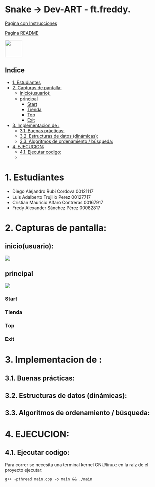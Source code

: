 # Snake -> Dev-ART - ft.freddy.   <!-- omit in toc -->


[Pagina con Instrucciones](https://wmoralesdev.github.io/actividadfinal/index)


[Pagina README](https://drubico.github.io/Snake_Terminal_cpp/)

[<img src="https://upload.wikimedia.org/wikipedia/commons/thumb/8/8a/Icon-doc.svg/810px-Icon-doc.svg.png" width="55">](https://docs.google.com/document/d/1vROBoDUtuphx_JmOmtY_wQ03JmSLFBe3MnIY0XbRCk8/edit)

## Indice <!-- omit in toc -->
- [1. Estudiantes](#1-estudiantes)
- [2. Capturas de pantalla:](#2-capturas-de-pantalla)
  - [inicio(usuario):](#iniciousuario)
  - [principal](#principal)
    - [Start](#start)
    - [Tienda](#tienda)
    - [Top](#top)
    - [Exit](#exit)
- [3. Implementacion de :](#3-implementacion-de-)
  - [3.1. Buenas prácticas:](#31-buenas-prácticas)
  - [3.2. Estructuras de datos (dinámicas):](#32-estructuras-de-datos-dinámicas)
  - [3.3. Algoritmos de ordenamiento / búsqueda:](#33-algoritmos-de-ordenamiento--búsqueda)
- [4. EJECUCION:](#4-ejecucion)
  - [4.1. Ejecutar codigo:](#41-ejecutar-codigo)
  - [](#)

# 1. Estudiantes

- Diego Alejandro Rubi Cordova 00121117
- Luis Adalberto Trujillo Perez 00127717
- Cristian Mauricio Alfaro Contreras 00167917
- Fredy Alexander Sánchez Pérez 00082817

# 2. Capturas de pantalla:
##  inicio(usuario):
![](<img src="https://github.com/UCASV/miniproyecto-miniproyecto-dev-art-ft-freddy/blob/main/_pictures/0001.png" width="70">)
##  principal
![](<img src="https://github.com/UCASV/miniproyecto-miniproyecto-dev-art-ft-freddy/blob/main/_pictures/0002.png" width="70">)
### Start
### Tienda
### Top
### Exit

# 3. Implementacion de :
## 3.1. Buenas prácticas:

## 3.2. Estructuras de datos (dinámicas):

## 3.3. Algoritmos de ordenamiento / búsqueda:


# 4. EJECUCION:
## 4.1. Ejecutar codigo:
Para correr se necesita una terminal kernel GNU/linux:
en la raiz de el proyecto ejecutar:
```
g++ -pthread main.cpp -o main && ./main
```
## 

